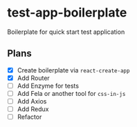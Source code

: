 # test-app-boilerplate
Boilerplate for quick start test application

## Plans
- [x] Create boilerplate via `react-create-app`
- [x] Add Router
- [ ] Add Enzyme for tests
- [ ] Add Fela or another tool for `css-in-js`
- [ ] Add Axios
- [ ] Add Redux
- [ ] Refactor
